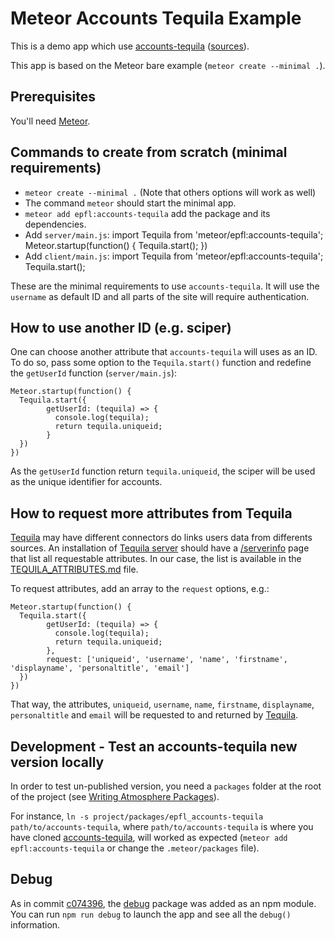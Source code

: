 # Meteor Accounts Tequila Example

This is a demo app which use [accounts-tequila](https://atmospherejs.com/epfl/accounts-tequila)
 ([sources](https://github.com/epfl-idevelop/accounts-tequila)).

This app is based on the Meteor bare example (`meteor create --minimal .`).


## Prerequisites

You'll need [Meteor](https://www.meteor.com/install).


## Commands to create from scratch (minimal requirements)

* `meteor create --minimal .` (Note that others options will work as well)
* The command `meteor` should start the minimal app.
* `meteor add epfl:accounts-tequila` add the package and its dependencies.
* Add `server/main.js`:
    import Tequila from 'meteor/epfl:accounts-tequila';
    Meteor.startup(function() {
      Tequila.start();
    })
* Add `client/main.js`:
    import Tequila from 'meteor/epfl:accounts-tequila';
    Tequila.start();

These are the minimal requirements to use `accounts-tequila`. It will use the
`username` as default ID and all parts of the site will require authentication.

## How to use another ID (e.g. sciper)

One can choose another attribute that `accounts-tequila` will uses as an ID. To
do so, pass some option to the `Tequila.start()` function and redefine the 
`getUserId` function (`server/main.js`): 

```
Meteor.startup(function() {
  Tequila.start({
        getUserId: (tequila) => {
          console.log(tequila);
          return tequila.uniqueid;
        }
  })
})
```

As the `getUserId` function return `tequila.uniqueid`, the sciper will be used 
as the unique identifier for accounts.


## How to request more attributes from Tequila

[Tequila](https://tequila.epfl.ch) may have different connectors do links users
data from differents sources. An installation of [Tequila
server](https://tequila.epfl.ch/download/2.0/docs/install-server.pdf) should
have a [/serverinfo](https://tequila.epfl.ch/serverinfo) page that list all
requestable attributes. In our case, the list is available in the 
[TEQUILA_ATTRIBUTES.md](TEQUILA_ATTRIBUTES.md) file.

To request attributes, add an array to the `request` options, e.g.:

```
Meteor.startup(function() {
  Tequila.start({
        getUserId: (tequila) => {
          console.log(tequila);
          return tequila.uniqueid;
        },
        request: ['uniqueid', 'username', 'name', 'firstname', 'displayname', 'personaltitle', 'email']
  })
})
```

That way, the attributes, `uniqueid`, `username`, `name`, `firstname`, 
`displayname`, `personaltitle` and `email` will be requested to and returned by
[Tequila](https://tequila.epfl.ch).


## Development - Test an accounts-tequila new version locally

In order to test un-published version, you need a `packages` folder at the root
of the project (see [Writing Atmosphere
Packages](https://guide.meteor.com/writing-atmosphere-packages.html#local-packages)).

For instance, `ln -s project/packages/epfl_accounts-tequila
path/to/accounts-tequila`, where `path/to/accounts-tequila` is where you have
cloned [accounts-tequila](https://github.com/epfl-idevelop/accounts-tequila),
will worked as expected (`meteor add epfl:accounts-tequila` or change the
`.meteor/packages` file).


## Debug

As in commit
[c074396](https://github.com/epfl-idevelop/accounts-tequila-example/commit/c074396d7da67b883604c4c17d40cff2c6326e2c),
the [debug](https://www.npmjs.com/package/debug) package was added as an npm
module. You can run `npm run debug` to launch the app and see all the `debug()`
information.
